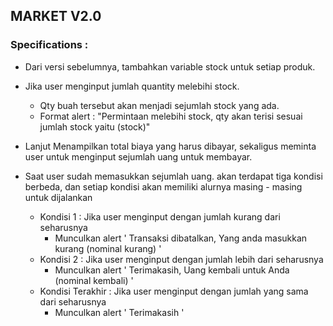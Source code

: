## MARKET V2.0

### Specifications :

- Dari versi sebelumnya, tambahkan variable stock untuk setiap produk.

- Jika user menginput jumlah quantity melebihi stock.
    - Qty buah tersebut akan menjadi sejumlah stock yang ada.
    - Format alert : "Permintaan melebihi stock, qty akan terisi sesuai jumlah stock yaitu (stock)"

- Lanjut Menampilkan total biaya yang harus dibayar, sekaligus meminta user untuk menginput sejumlah uang untuk membayar. 

- Saat user sudah memasukkan sejumlah uang. akan terdapat tiga kondisi berbeda, dan setiap kondisi akan memiliki alurnya masing - masing untuk dijalankan

    - Kondisi 1 : Jika user menginput dengan jumlah kurang dari seharusnya
        - Munculkan alert ' Transaksi dibatalkan, Yang anda masukkan kurang (nominal kurang) '
    - Kondisi 2 : Jika user menginput dengan jumlah lebih dari seharusnya
        - Munculkan alert ' Terimakasih, Uang kembali untuk Anda (nominal kembali) '
    - Kondisi Terakhir  : Jika user menginput dengan jumlah yang sama dari seharusnya
        - Munculkan alert ' Terimakasih '